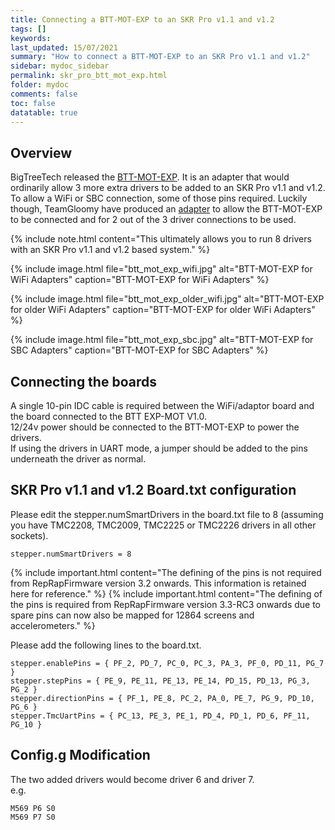 ```yaml
---
title: Connecting a BTT-MOT-EXP to an SKR Pro v1.1 and v1.2
tags: []
keywords: 
last_updated: 15/07/2021
summary: "How to connect a BTT-MOT-EXP to an SKR Pro v1.1 and v1.2"
sidebar: mydoc_sidebar
permalink: skr_pro_btt_mot_exp.html
folder: mydoc
comments: false
toc: false
datatable: true
---
```


## Overview

BigTreeTech released the [BTT-MOT-EXP](https://github.com/bigtreetech/BTT-Expansion-module/tree/master/BTT%20EXP-MOT). It is an adapter that would ordinarily allow 3 more extra drivers to be added to an SKR Pro v1.1 and v1.2. To allow a WiFi or SBC connection, some of those pins required. Luckily though, TeamGloomy have produced an [adapter](https://www.tindie.com/products/pcr/rrf-btt-mot-exp-adapter-for-skr-1x/) to allow the BTT-MOT-EXP to be connected and for 2 out of the 3 driver connections to be used. 

{% include note.html content="This ultimately allows you to run 8 drivers with an SKR Pro v1.1 and v1.2 based system." %}

{% include image.html file="btt_mot_exp_wifi.jpg" alt="BTT-MOT-EXP for WiFi Adapters" caption="BTT-MOT-EXP for WiFi Adapters" %}

{% include image.html file="btt_mot_exp_older_wifi.jpg" alt="BTT-MOT-EXP for older WiFi Adapters" caption="BTT-MOT-EXP for older WiFi Adapters" %}

{% include image.html file="btt_mot_exp_sbc.jpg" alt="BTT-MOT-EXP for SBC Adapters" caption="BTT-MOT-EXP for SBC Adapters" %}

## Connecting the boards

A single 10-pin IDC cable is required between the WiFi/adaptor board and the board connected to the BTT EXP-MOT V1.0.  
12/24v power should be connected to the BTT-MOT-EXP to power the drivers.  
If using the drivers in UART mode, a jumper should be added to the pins underneath the driver as normal.  

## SKR Pro v1.1 and v1.2 Board.txt configuration

Please edit the stepper.numSmartDrivers in the board.txt file to 8 (assuming you have TMC2208, TMC2009, TMC2225 or TMC2226 drivers in all other sockets).  
```
stepper.numSmartDrivers = 8
```

{% include important.html content="The defining of the pins is not required from RepRapFirmware version 3.2 onwards. This information is retained here for reference." %}
{% include important.html content="The defining of the pins is required from RepRapFirmware version 3.3-RC3 onwards due to spare pins can now also be mapped for 12864 screens and accelerometers." %}

Please add the following lines to the board.txt.  
```
stepper.enablePins = { PF_2, PD_7, PC_0, PC_3, PA_3, PF_0, PD_11, PG_7 }
stepper.stepPins = { PE_9, PE_11, PE_13, PE_14, PD_15, PD_13, PG_3, PG_2 }
stepper.directionPins = { PF_1, PE_8, PC_2, PA_0, PE_7, PG_9, PD_10, PG_6 }
stepper.TmcUartPins = { PC_13, PE_3, PE_1, PD_4, PD_1, PD_6, PF_11, PG_10 }
```

## Config.g Modification

The two added drivers would become driver 6 and driver 7.  
e.g.
```
M569 P6 S0
M569 P7 S0
```